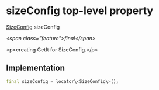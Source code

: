 


# sizeConfig top-level property









[SizeConfig](../services_size_config/SizeConfig-class.md) sizeConfig
  
_\<span class="feature"\>final\</span\>_



\<p\>creating GetIt for SizeConfig.\</p\>



## Implementation

```dart
final sizeConfig = locator\<SizeConfig\>();
```








